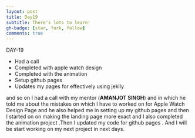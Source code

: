 ```yaml
---
layout: post
title: Day19
subtitle: There's lots to learn!
gh-badge: [star, fork, follow]
comments: true
---
```


DAY-19

* Had a call
* Completed with apple watch design 
* Completed with the animation
* Setup github pages 
* Updates my pages for effectively using jeklly

and so on I had a call with my mentor (**AMANJOT SINGH**) and in which he told me about the mistakes on which I have to worked on for Apple Watch Design Page  and he also helped me in setting up my github pages and then I started on on making the landing page more exact and I also completed the animation project .Then I updated my code for github pages  . And I will be  start working on  my next project in next days.